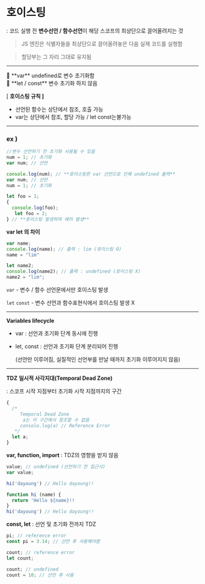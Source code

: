 # 호이스팅

:  코드 실행 전 **변수선언 / 함수선언**이 해당 스코프의 최상단으로 끌어올려지는 것

> JS 엔진은 식별자들을 최상단으로 끌어올려놓은 다음 실제 코드를 실행함
> 

> 할당부는 그 자리 그대로 유지됨
> 

---

<aside>
📌 **var**  undefined로 변수 초기화함

</aside>

<aside>
📌 **let / const**  변수 초기화 하지 않음

</aside>

[ **호이스팅 규칙 ]**

- 선언된 함수는 상단에서 참조, 호출 가능
- var는 상단에서 참조, 할당 가능 /  let const는불가능

---

### ex )

```jsx
//변수 선언하기 전 초기화 사용될 수 있음
num = 1; // 초기화
var num; // 선언
```

```jsx
console.log(num); // **호이스팅한 var 선언으로 인해 undefined 출력**
var num; // 선언
num = 1; // 초기화
```

```jsx
let foo = 1;
{
  console.log(foo);
   let foo = 2;  
} // **호이스팅 발생하여 에러 발생**
```

**var  let 의 차이**

```jsx
var name;
console.log(name); // 출력 : lim (호이스팅 O)
name = "lim" 

let name2;
console.log(name2); // 출력 : undefined (호이스팅 X)
name2 = "lim";
```

`var` - 변수 / 함수 선언문에서만 호이스팅 발생

`let` `const` - 변수 선언과 함수표현식에서 호이스팅 발생 X

---

**Variables lifecycle**

- var : 선언과 초기화 단계 동시에 진행
- let, const : 선언과 초기화 단계 분리되어 진행

  (선언만 이루어짐, 실질적인 선언부를 만날 때까지 초기화 이루어지지 않음)

---

**TDZ**  **일시적 사각지대(Temporal Dead Zone)**

: 스코프 시작 지점부터 초기화 시작 지점까지의 구간

```jsx
{
  /*
     Temporal Dead Zone
      a는 이 구간에서 참조할 수 없음
     console.log(a) // Reference Error
   */
  let a;
}
```

**var,  function,  import**  : TDZ의 영향을 받지 않음

```jsx
value; // undefined (선언하기 전 접근시)
var value;
```

```jsx
hi('dayoung') // Hello dayoung!!

function hi (name) {
  return 'Hello ${name}!!
}
hi('dayoung') // Hello dayoung!!
```

**const,  let**  : 선언 및 초기화 전까지 TDZ 

```jsx
pi; // reference error
const pi = 3.14; // 선언 후 사용해야함
```

```jsx
count; // reference error
let count;

count; // undefined
count = 10; // 선언 후 사용
```
